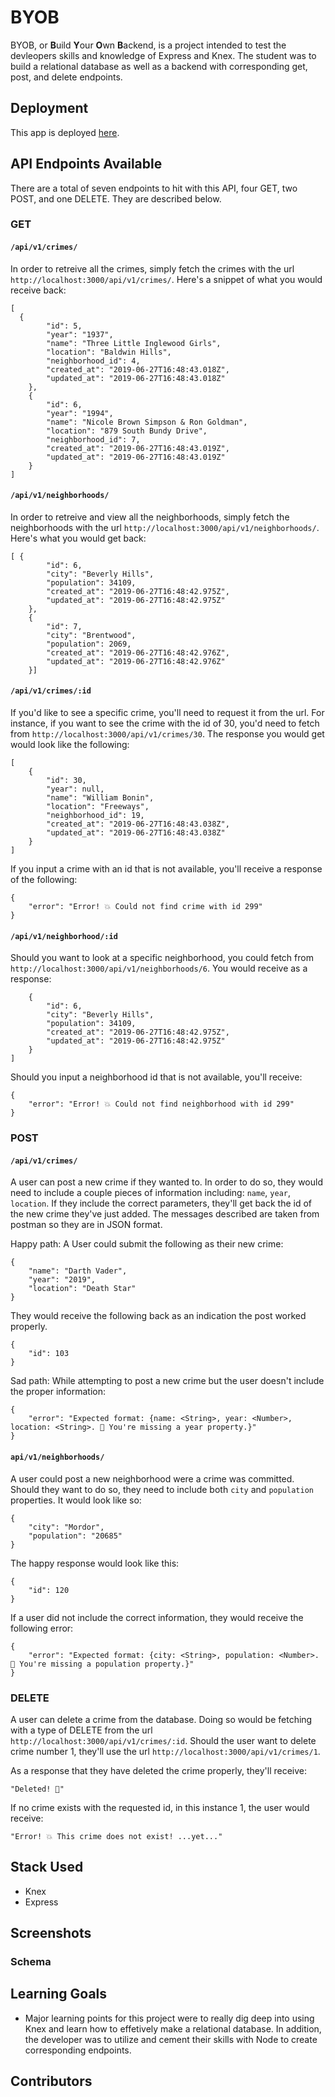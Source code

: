 # BYOB

BYOB, or **B**uild **Y**our **O**wn **B**ackend, is a project intended to test the devleopers skills and knowledge of Express and Knex. The student was to build a relational database as well as a backend with corresponding get, post, and delete endpoints.

## Deployment
This app is deployed [here](https://last-murder-onthe-left-la.herokuapp.com/).

## API Endpoints Available
There are a total of seven endpoints to hit with this API, four GET, two POST, and one DELETE. They are described below.

### GET

#### `/api/v1/crimes/`

In order to retreive all the crimes, simply fetch the crimes with the url `http://localhost:3000/api/v1/crimes/`. Here's a snippet of what you would receive back:

```
[
  {
        "id": 5,
        "year": "1937",
        "name": "Three Little Inglewood Girls",
        "location": "Baldwin Hills",
        "neighborhood_id": 4,
        "created_at": "2019-06-27T16:48:43.018Z",
        "updated_at": "2019-06-27T16:48:43.018Z"
    },
    {
        "id": 6,
        "year": "1994",
        "name": "Nicole Brown Simpson & Ron Goldman",
        "location": "879 South Bundy Drive",
        "neighborhood_id": 7,
        "created_at": "2019-06-27T16:48:43.019Z",
        "updated_at": "2019-06-27T16:48:43.019Z"
    }
]
```

#### `/api/v1/neighborhoods/`

In order to retreive and view all the neighborhoods, simply fetch the neighborhoods with the url `http://localhost:3000/api/v1/neighborhoods/`. Here's what you would get back:

```
[ {
        "id": 6,
        "city": "Beverly Hills",
        "population": 34109,
        "created_at": "2019-06-27T16:48:42.975Z",
        "updated_at": "2019-06-27T16:48:42.975Z"
    },
    {
        "id": 7,
        "city": "Brentwood",
        "population": 2069,
        "created_at": "2019-06-27T16:48:42.976Z",
        "updated_at": "2019-06-27T16:48:42.976Z"
    }]
```

#### `/api/v1/crimes/:id`

If you'd like to see a specific crime, you'll need to request it from the url. For instance, if you want to see the crime with the id of 30, you'd need to fetch from `http://localhost:3000/api/v1/crimes/30`. The response you would get would look like the following:

```
[
    {
        "id": 30,
        "year": null,
        "name": "William Bonin",
        "location": "Freeways",
        "neighborhood_id": 19,
        "created_at": "2019-06-27T16:48:43.038Z",
        "updated_at": "2019-06-27T16:48:43.038Z"
    }
]
```

If you input a crime with an id that is not available, you'll receive a response of the following:

```
{
    "error": "Error! 💥 Could not find crime with id 299"
}
```

#### `/api/v1/neighborhood/:id`

Should you want to look at a specific neighborhood, you could fetch from `http://localhost:3000/api/v1/neighborhoods/6`. You would receive as a response:

```[
    {
        "id": 6,
        "city": "Beverly Hills",
        "population": 34109,
        "created_at": "2019-06-27T16:48:42.975Z",
        "updated_at": "2019-06-27T16:48:42.975Z"
    }
]
```

Should you input a neighborhood id that is not available, you'll receive:

```
{
    "error": "Error! 💥 Could not find neighborhood with id 299"
}
```

### POST
#### `/api/v1/crimes/`
A user can post a new crime if they wanted to. In order to do so, they would need to include a couple pieces of information including: `name`, `year`, `location`. If they include the correct parameters, they'll get back the id of the new crime they've just added. The messages described are taken from postman so they are in JSON format.

Happy path:
A User could submit the following as their new crime:

```
{
	"name": "Darth Vader",
	"year": "2019",
	"location": "Death Star"
}
```

They would receive the following back as an indication the post worked properly.

```
{
    "id": 103
}
```

Sad path:
While attempting to post a new crime but the user doesn't include the proper information:

```
{
    "error": "Expected format: {name: <String>, year: <Number>, location: <String>. 🎯 You're missing a year property.}"
}
```

#### `api/v1/neighborhoods/`

A user could post a new neighborhood were a crime was committed. Should they want to do so, they need to include both `city` and `population` properties. It would look like so:

```
{
	"city": "Mordor",
	"population": "20685"
}
```

The happy response would look like this:

```
{
    "id": 120
}

```

If a user did not include the correct information, they would receive the following error:

```
{
    "error": "Expected format: {city: <String>, population: <Number>. 🎯 You're missing a population property.}"
}
```

### DELETE
A user can delete a crime from the database. Doing so would be fetching with a type of DELETE from the url `http://localhost:3000/api/v1/crimes/:id`. Should the user want to delete crime number 1, they'll use the url `http://localhost:3000/api/v1/crimes/1`. 

As a response that they have deleted the crime properly, they'll receive:

`"Deleted! 🦖"`

If no crime exists with the requested id, in this instance 1, the user would receive:

```
"Error! 💥 This crime does not exist! ...yet..."
```

## Stack Used
- Knex
- Express

## Screenshots


### Schema


## Learning Goals
- Major learning points for this project were to really dig deep into using Knex and learn how to effetively make a relational database. In addition, the developer was to utilize and cement their skills with Node to create corresponding endpoints.

## Contributors
